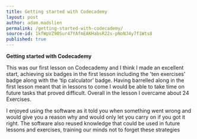 ```yaml
---
title: Getting started with Codecademy
layout: post
author: adam.madslien
permalink: /getting-started-with-codecademy/
source-id: 1kfWpVZ90Sur47YAfmEAKHabsR22s-pNoNJ4y7f1Wts8
published: true
---
```

**Getting started with Codecademy**

This was our first lesson on Codecademy and I think I made an excellent start, achieving six badges in the first lesson including the 'ten exercises' badge along with the ‘tip calculator’ badge. Having barrelled along in the first lesson meant that in lessons to come I would be able to take time on future tasks that proved difficult. Overall in the lesson I overcame about 24 Exercises.

I enjoyed using the software as it told you when something went wrong and would give you a reason why and would only let you carry on if you got it right. The software also reused knowledge that could be used in future lessons and exercises, training our minds not to forget these strategies


